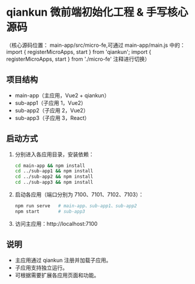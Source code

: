 # qiankun 微前端初始化工程 & 手写核心源码

（核心源码位置： main-app/src/micro-fe,可通过 main-app/main.js 中的：
import { registerMicroApps, start } from 'qiankun';
import { registerMicroApps, start } from './micro-fe' 注释进行切换）

## 项目结构

- main-app（主应用，Vue2 + qiankun）
- sub-app1（子应用 1，Vue2）
- sub-app2（子应用 2，Vue2）
- sub-app3（子应用 3，React）

## 启动方式

1. 分别进入各应用目录，安装依赖：
   ```bash
   cd main-app && npm install
   cd ../sub-app1 && npm install
   cd ../sub-app2 && npm install
   cd ../sub-app3 && npm install
   ```
2. 启动各应用（端口分别为 7100、7101、7102、7103）：
   ```bash
   npm run serve   # main-app、sub-app1、sub-app2
   npm start       # sub-app3
   ```
3. 访问主应用：http://localhost:7100

## 说明

- 主应用通过 qiankun 注册并加载子应用。
- 子应用支持独立运行。
- 可根据需要扩展各应用页面和功能。
